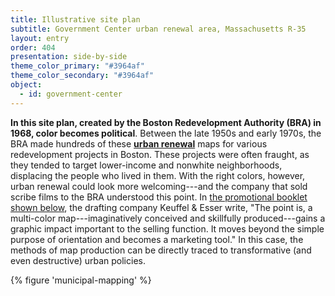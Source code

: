 ```yaml
---
title: Illustrative site plan
subtitle: Government Center urban renewal area, Massachusetts R-35
layout: entry
order: 404
presentation: side-by-side
theme_color_primary: "#3964af"
theme_color_secondary: "#3964af"
object: 
  - id: government-center
---
```


**In this site plan, created by the Boston Redevelopment Authority (BRA) in 1968, color becomes political**. Between the late 1950s and early 1970s, the BRA made hundreds of these **<a class="gloss" target="blank" href="../../../glossary/">urban renewal</a>** maps for various redevelopment projects in Boston. These projects were often fraught, as they tended to target lower-income and nonwhite neighborhoods, displacing the people who lived in them. With the right colors, however, urban renewal could look more welcoming---and the company that sold scribe films to the BRA understood this point. In [the promotional booklet shown below](https://archives.bpl.org/repositories/2/archival_objects/67235), the drafting company Keuffel & Esser write, "The point is, a multi-color map---imaginatively conceived and skillfully produced---gains a graphic impact important to the selling function. It moves beyond the simple purpose of orientation and becomes a marketing tool." In this case, the methods of map production can be directly traced to transformative (and even destructive) urban policies.

{% figure 'municipal-mapping' %}